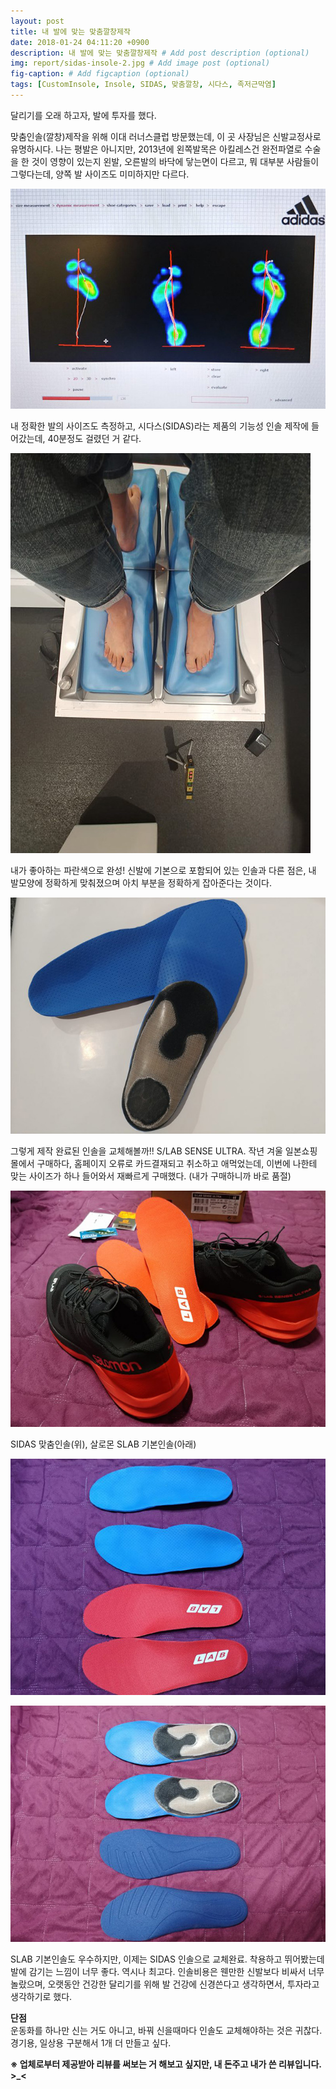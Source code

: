 ```yaml
---
layout: post
title: 내 발에 맞는 맞춤깔창제작
date: 2018-01-24 04:11:20 +0900
description: 내 발에 맞는 맞춤깔창제작 # Add post description (optional)
img: report/sidas-insole-2.jpg # Add image post (optional)
fig-caption: # Add figcaption (optional)
tags: [CustomInsole, Insole, SIDAS, 맞춤깔창, 시다스, 족저근막염]
---
```



달리기를 오래 하고자, 발에 투자를 했다.

맞춤인솔(깔창)제작을 위해 이대 러너스클럽 방문했는데, 이 곳 사장님은 신발교정사로 유명하시다. 나는 평발은 아니지만, 2013년에 왼쪽발목은 아킬레스건 완전파열로 수술을 한 것이 영향이 있는지 왼발, 오른발의 바닥에 닿는면이 다르고, 뭐 대부분 사람들이 그렇다는데, 양쪽 발 사이즈도 미미하지만 다르다.

![sidas-insole-1.jpg](/img/in-post/sidas-insole-1.jpg)

내 정확한 발의 사이즈도 측정하고, 시다스(SIDAS)라는 제품의 기능성 인솔 제작에 들어갔는데, 40분정도 걸렸던 거 같다.

![sidas-insole-2.jpg](/img/in-post/sidas-insole-2.jpg)

내가 좋아하는 파란색으로 완성! 신발에 기본으로 포함되어 있는 인솔과 다른 점은, 내 발모양에 정확하게 맞춰졌으며 아치 부분을 정확하게 잡아준다는 것이다.

![sidas-insole-3.jpg](/img/in-post/sidas-insole-3.jpg)

그렇게 제작 완료된 인솔을 교체해볼까!! S/LAB SENSE ULTRA. 작년 겨울 일본쇼핑몰에서 구매하다, 홈페이지 오류로 카드결재되고 취소하고 애먹었는데, 이번에 나한테 맞는 사이즈가 하나 들어와서 재빠르게 구매했다. (내가 구매하니까 바로 품절)

![sidas-insole-4.jpg](/img/in-post/sidas-insole-4.jpg)

SIDAS 맞춤인솔(위), 살로몬 SLAB 기본인솔(아래)

![sidas-insole-5.jpg](/img/in-post/sidas-insole-5.jpg)  

![sidas-insole-6.jpg](/img/in-post/sidas-insole-6.jpg)

SLAB 기본인솔도 우수하지만, 이제는 SIDAS 인솔으로 교체완료. 착용하고 뛰어봤는데 발에 감기는 느낌이 너무 좋다. 역시나 최고다. 인솔비용은 웬만한 신발보다 비싸서 너무 놀랐으며, 오랫동안 건강한 달리기를 위해 발 건강에 신경쓴다고 생각하면서, 투자라고 생각하기로 했다.

**단점**  
운동화를 하나만 신는 거도 아니고, 바꿔 신을때마다 인솔도 교체해야하는 것은 귀찮다. 경기용, 일상용 구분해서 1개 더 만들고 싶다.

**※ 업체로부터 제공받아 리뷰를 써보는 거 해보고 싶지만, 내 돈주고 내가 쓴 리뷰입니다. >_<**